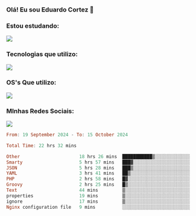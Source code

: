 ### Olá! Eu sou Eduardo Cortez 🤙


### Estou estudando: 

<p align="left">
  <a href="https://skillicons.dev">
    <img src="https://skillicons.dev/icons?i=kubernetes,terraform" />
  </a>
</p>

### Tecnologias que utilizo: 

<p align="left">
  <a href="https://skillicons.dev">
    <img src="https://skillicons.dev/icons?i=docker,mysql,postgres,git,aws,bash,jenkins,figma,grafana,nginx,notion,prometheus" />
  </a>
</p>

### OS's Que utilizo:

<p align="left">
  <a href="https://skillicons.dev">
    <img src="https://skillicons.dev/icons?i=linux,debian,ubuntu,apple,windows" />
  </a>
</p>

### MInhas Redes Sociais:

<p align="left">
  <a href="https://skillicons.dev">
    <img src="https://skillicons.dev/icons?i=linkedin,github" />
  </a>
</p>

<!--START_SECTION:waka-->

```haskell
From: 19 September 2024 - To: 15 October 2024

Total Time: 22 hrs 32 mins

Other                      18 hrs 26 mins  ███████████▒░░░░░░░░░░░░░   45.01 %
Smarty                     5 hrs 57 mins   ███▓░░░░░░░░░░░░░░░░░░░░░   14.55 %
JSON                       5 hrs 28 mins   ███▒░░░░░░░░░░░░░░░░░░░░░   13.35 %
YAML                       3 hrs 41 mins   ██▒░░░░░░░░░░░░░░░░░░░░░░   08.99 %
PHP                        2 hrs 58 mins   █▓░░░░░░░░░░░░░░░░░░░░░░░   07.26 %
Groovy                     2 hrs 25 mins   █▒░░░░░░░░░░░░░░░░░░░░░░░   05.91 %
Text                       44 mins         ▒░░░░░░░░░░░░░░░░░░░░░░░░   01.81 %
properties                 19 mins         ▒░░░░░░░░░░░░░░░░░░░░░░░░   00.80 %
ignore                     17 mins         ▒░░░░░░░░░░░░░░░░░░░░░░░░   00.70 %
Nginx configuration file   9 mins          ░░░░░░░░░░░░░░░░░░░░░░░░░   00.38 %
```

<!--END_SECTION:waka-->
